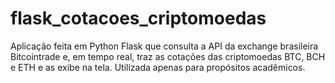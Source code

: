 # flask_cotacoes_criptomoedas
Aplicação feita em Python Flask que consulta a API da exchange brasileira Bitcointrade e, em tempo real, traz as cotações das criptomoedas BTC, BCH e ETH e as exibe na tela. Utilizada apenas para propósitos acadêmicos.
